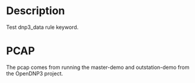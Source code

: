 # Description

Test dnp3_data rule keyword.

# PCAP

The pcap comes from running the master-demo and outstation-demo from
the OpenDNP3 project.
